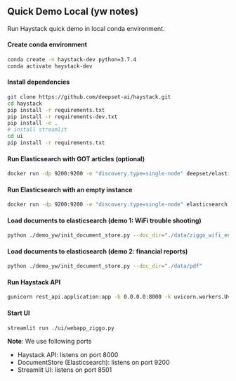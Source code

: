 ## Quick Demo Local (yw notes)

Run Haystack quick demo in local conda environment.

#### Create conda environment
```bash
conda create -n haystack-dev python=3.7.4    
conda activate haystack-dev
```

#### Install dependencies
```bash
git clone https://github.com/deepset-ai/haystack.git
cd haystack
pip install -r requirements.txt
pip install -r requirements-dev.txt
pip install -e .
# install streamlit
cd ui
pip install -r requirements.txt
```

#### Run Elasticsearch with GOT articles (optional)
```bash
docker run -dp 9200:9200 -e "discovery.type=single-node" deepset/elasticsearch-game-of-thrones
```

#### Run Elasticsearch with an empty instance
```bash
docker run -dp 9200:9200 -e "discovery.type=single-node" elasticsearch:7.9.2
```

#### Load documents to elasticsearch (demo 1: WiFi trouble shooting)
```bash
python ./demo_yw/init_document_store.py --doc_dir="./data/ziggo_wifi_en"
```

#### Load documents to elasticsearch (demo 2: financial reports)
```bash
python ./demo_yw/init_document_store.py --doc_dir="./data/pdf"
```

#### Run Haystack API
```bash
gunicorn rest_api.application:app -b 0.0.0.0:8000 -k uvicorn.workers.UvicornWorker -t 300
```

#### Start UI
```bash
streamlit run ./ui/webapp_ziggo.py
```

**Note**: We use following ports
* Haystack API: listens on port 8000
* DocumentStore (Elasticsearch): listens on port 9200
* Streamlit UI: listens on port 8501

